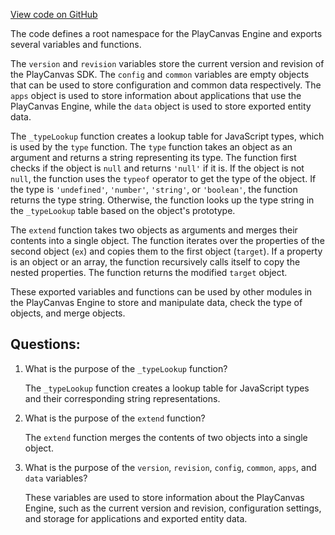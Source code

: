 [View code on GitHub](https://github.com/playcanvas/engine/src/core/core.js)

The code defines a root namespace for the PlayCanvas Engine and exports several variables and functions. 

The `version` and `revision` variables store the current version and revision of the PlayCanvas SDK. The `config` and `common` variables are empty objects that can be used to store configuration and common data respectively. The `apps` object is used to store information about applications that use the PlayCanvas Engine, while the `data` object is used to store exported entity data.

The `_typeLookup` function creates a lookup table for JavaScript types, which is used by the `type` function. The `type` function takes an object as an argument and returns a string representing its type. The function first checks if the object is `null` and returns `'null'` if it is. If the object is not `null`, the function uses the `typeof` operator to get the type of the object. If the type is `'undefined'`, `'number'`, `'string'`, or `'boolean'`, the function returns the type string. Otherwise, the function looks up the type string in the `_typeLookup` table based on the object's prototype.

The `extend` function takes two objects as arguments and merges their contents into a single object. The function iterates over the properties of the second object (`ex`) and copies them to the first object (`target`). If a property is an object or an array, the function recursively calls itself to copy the nested properties. The function returns the modified `target` object.

These exported variables and functions can be used by other modules in the PlayCanvas Engine to store and manipulate data, check the type of objects, and merge objects.
## Questions: 
 1. What is the purpose of the `_typeLookup` function?
    
    The `_typeLookup` function creates a lookup table for JavaScript types and their corresponding string representations.

2. What is the purpose of the `extend` function?
    
    The `extend` function merges the contents of two objects into a single object.

3. What is the purpose of the `version`, `revision`, `config`, `common`, `apps`, and `data` variables?
    
    These variables are used to store information about the PlayCanvas Engine, such as the current version and revision, configuration settings, and storage for applications and exported entity data.